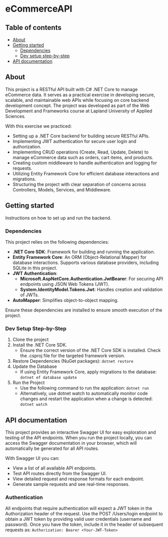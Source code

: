 # eCommerceAPI

## Table of contents
- [About](#about)
- [Getting started](#getting-started)
  - [Dependencies](#dependencies)
  - [Dev setup step-by-step](#dev-setup-step-by-step)
- [API documentation](#api-documentation)


## About

This project is a RESTful API built with C# .NET Core to manage eCommerce data. It serves as a practical exercise in developing secure, scalable, and maintainable web APIs while focusing on core backend development concept. The project was developed as part of the Web Development and Frameworks course at Lapland University of Applied Sciences.

With this exercise we practiced:
- Setting up a .NET Core backend for building secure RESTful APIs.
- Implementing JWT authentication for secure user login and authorization.
- Implementing CRUD operations (Create, Read, Update, Delete) to manage eCommerce data such as orders, cart items, and products.
- Creating custom middleware to handle authentication and logging for requests.
- Utilizing Entity Framework Core for efficient database interactions and migrations.
- Structuring the project with clear separation of concerns across Controllers, Models, Services, and Middleware.

## Getting started

Instructions on how to set up and run the backend.

### Dependencies

This project relies on the following dependencies:

- **.NET Core SDK**: Framework for building and running the application.
- **Entity Framework Core**: An ORM (Object-Relational Mapper) for database interactions. Supports various database providers, including SQLite in this project.
- **JWT Authentication**:
  -   **Microsoft.AspNetCore.Authentication.JwtBearer**: For securing API endpoints using JSON Web Tokens (JWT).
  -   **System.IdentityModel.Tokens.Jwt**: Handles creation and validation of JWTs.
- **AutoMapper**: Simplifies object-to-object mapping.

Ensure these dependencies are installed to ensure smooth execution of the project.

### Dev Setup Step-by-Step

1. Clone the project
2. Install the .NET Core SDK.
   - Ensure the correct version of the .NET Core SDK is installed. Check the .csproj file for the targeted framework version.
4. Restore Dependencies (NuGet packages):
`dotnet restore`
5. Update the Database
   - If using Entity Framework Core, apply migrations to the database:
`dotnet ef database update`
7. Run the Project
   - Use the following command to run the application: `dotnet run`
   - Alternatively, use dotnet watch to automatically monitor code changes and restart the application when a change is detected: `dotnet watch`

## API documentation
This project provides an interactive Swagger UI for easy exploration and testing of the API endpoints. When you run the project locally, you can access the Swagger documentation in your browser, which will automatically be generated for all API routes.

With Swagger UI you can:
- View a list of all available API endpoints.
- Test API routes directly from the Swagger UI.
- View detailed request and response formats for each endpoint.
- Generate sample requests and see real-time responses.

### Authentication
All endpoints that require authentication will expect a JWT token in the Authorization header of the request.
Use the POST /Users/login endpoint to obtain a JWT token by providing valid user credentials (username and password).
Once you have the token, include it in the header of subsequent requests as:
`Authorization: Bearer <Your-JWT-Token>`

